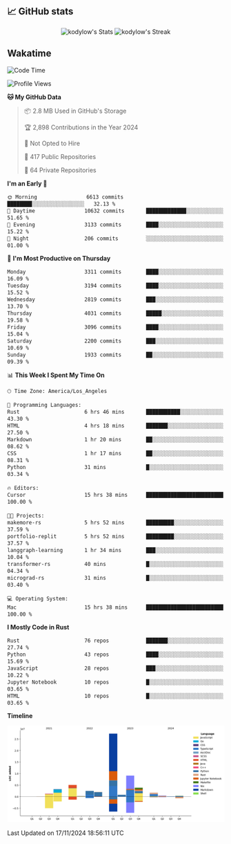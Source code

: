 ## 📈 GitHub stats
<!--START_SECTION:github-->
<div class="badges-githubstats">
  <p align="center">
    <img src="https://github-readme-stats.vercel.app/api?username=kodylow&theme=tokyonight&show_icons=true&hide_border=true&count_private=true" alt="kodylow's Stats" height="165">
    <img src="https://github-readme-streak-stats.herokuapp.com/?user=kodylow&theme=tokyonight&hide_border=true" alt="kodylow's Streak" height="165">
  </p>
</div>
<!--END_SECTION:github-->

## Wakatime 
<!--START_SECTION:waka-->
![Code Time](http://img.shields.io/badge/Code%20Time-1%2C264%20hrs%2023%20mins-blue)

![Profile Views](http://img.shields.io/badge/Profile%20Views-10-blue)

**🐱 My GitHub Data** 

> 📦 2.8 MB Used in GitHub's Storage 
 > 
> 🏆 2,898 Contributions in the Year 2024
 > 
> 🚫 Not Opted to Hire
 > 
> 📜 417 Public Repositories 
 > 
> 🔑 64 Private Repositories 
 > 
**I'm an Early 🐤** 

```text
🌞 Morning                6613 commits        ████████░░░░░░░░░░░░░░░░░   32.13 % 
🌆 Daytime                10632 commits       █████████████░░░░░░░░░░░░   51.65 % 
🌃 Evening                3133 commits        ████░░░░░░░░░░░░░░░░░░░░░   15.22 % 
🌙 Night                  206 commits         ░░░░░░░░░░░░░░░░░░░░░░░░░   01.00 % 
```
📅 **I'm Most Productive on Thursday** 

```text
Monday                   3311 commits        ████░░░░░░░░░░░░░░░░░░░░░   16.09 % 
Tuesday                  3194 commits        ████░░░░░░░░░░░░░░░░░░░░░   15.52 % 
Wednesday                2819 commits        ███░░░░░░░░░░░░░░░░░░░░░░   13.70 % 
Thursday                 4031 commits        █████░░░░░░░░░░░░░░░░░░░░   19.58 % 
Friday                   3096 commits        ████░░░░░░░░░░░░░░░░░░░░░   15.04 % 
Saturday                 2200 commits        ███░░░░░░░░░░░░░░░░░░░░░░   10.69 % 
Sunday                   1933 commits        ██░░░░░░░░░░░░░░░░░░░░░░░   09.39 % 
```


📊 **This Week I Spent My Time On** 

```text
🕑︎ Time Zone: America/Los_Angeles

💬 Programming Languages: 
Rust                     6 hrs 46 mins       ███████████░░░░░░░░░░░░░░   43.30 % 
HTML                     4 hrs 18 mins       ███████░░░░░░░░░░░░░░░░░░   27.50 % 
Markdown                 1 hr 20 mins        ██░░░░░░░░░░░░░░░░░░░░░░░   08.62 % 
CSS                      1 hr 17 mins        ██░░░░░░░░░░░░░░░░░░░░░░░   08.31 % 
Python                   31 mins             █░░░░░░░░░░░░░░░░░░░░░░░░   03.34 % 

🔥 Editors: 
Cursor                   15 hrs 38 mins      █████████████████████████   100.00 % 

🐱‍💻 Projects: 
makemore-rs              5 hrs 52 mins       █████████░░░░░░░░░░░░░░░░   37.59 % 
portfolio-replit         5 hrs 52 mins       █████████░░░░░░░░░░░░░░░░   37.57 % 
langgraph-learning       1 hr 34 mins        ███░░░░░░░░░░░░░░░░░░░░░░   10.04 % 
transformer-rs           40 mins             █░░░░░░░░░░░░░░░░░░░░░░░░   04.34 % 
micrograd-rs             31 mins             █░░░░░░░░░░░░░░░░░░░░░░░░   03.40 % 

💻 Operating System: 
Mac                      15 hrs 38 mins      █████████████████████████   100.00 % 
```

**I Mostly Code in Rust** 

```text
Rust                     76 repos            ███████░░░░░░░░░░░░░░░░░░   27.74 % 
Python                   43 repos            ████░░░░░░░░░░░░░░░░░░░░░   15.69 % 
JavaScript               28 repos            ███░░░░░░░░░░░░░░░░░░░░░░   10.22 % 
Jupyter Notebook         10 repos            █░░░░░░░░░░░░░░░░░░░░░░░░   03.65 % 
HTML                     10 repos            █░░░░░░░░░░░░░░░░░░░░░░░░   03.65 % 
```



**Timeline**

![Lines of Code chart](https://raw.githubusercontent.com/Kodylow/Kodylow/master/assets/bar_graph.png)


 Last Updated on 17/11/2024 18:56:11 UTC
<!--END_SECTION:waka-->
